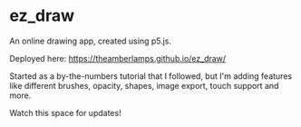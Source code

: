 # ez_draw
An online drawing app, created using p5.js.

Deployed here: https://theamberlamps.github.io/ez_draw/

Started as a by-the-numbers tutorial that I followed, but I'm adding features like different brushes, opacity, shapes, image export, touch support and more.

Watch this space for updates!
